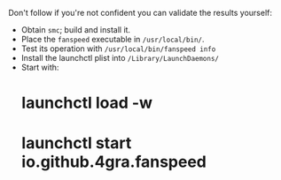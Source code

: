 Don't follow if you're not confident you can validate the results yourself:

  * Obtain ```smc```; build and install it.
  * Place the ```fanspeed``` executable in ```/usr/local/bin/```.
  * Test its operation with ```/usr/local/bin/fanspeed info```
  * Install the launchctl plist into ```/Library/LaunchDaemons/```
  * Start with:
     # launchctl load -w <path to plist>
     # launchctl start io.github.4gra.fanspeed
